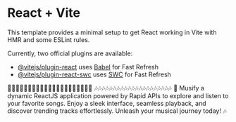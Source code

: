 # React + Vite

This template provides a minimal setup to get React working in Vite with HMR and some ESLint rules.

Currently, two official plugins are available:

- [@vitejs/plugin-react](https://github.com/vitejs/vite-plugin-react/blob/main/packages/plugin-react/README.md) uses [Babel](https://babeljs.io/) for Fast Refresh
- [@vitejs/plugin-react-swc](https://github.com/vitejs/vite-plugin-react-swc) uses [SWC](https://swc.rs/) for Fast Refresh

👏✨✨✨✨✨✨✨✨✨✨✨✨✨✨✨✨✨✨✨👏
🎶🎶🎶🎶🎶🎶🎶🎶🎶🎶🎶🎶🎶🎶🎶🎶🎶🎶🎶🎶🎶
🎵 Musify a dynamic ReactJS application powered by Rapid APIs to explore and listen to your favorite songs. Enjoy a sleek interface, seamless playback, and discover trending tracks effortlessly. Unleash your musical journey today! 🎶
